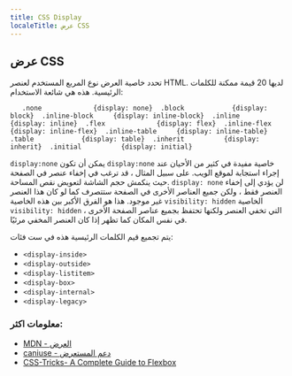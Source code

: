 ```yaml
---
title: CSS Display
localeTitle: عرض CSS
---
```

## عرض CSS

تحدد خاصية العرض نوع المربع المستخدم لعنصر HTML. لديها 20 قيمة ممكنة للكلمات الرئيسية. هذه هي شائعة الاستخدام:

 `    .none             {display: none} 
    .block            {display: block} 
    .inline-block     {display: inline-block} 
    .inline           {display: inline} 
    .flex             {display: flex} 
    .inline-flex      {display: inline-flex} 
    .inline-table     {display: inline-table} 
    .table            {display: table} 
    .inherit          {display: inherit} 
    .initial          {display: initial} 
` 

`display:none` يمكن أن تكون `display:none` خاصية مفيدة في كثير من الأحيان عند إجراء استجابة لموقع الويب. على سبيل المثال ، قد ترغب في إخفاء عنصر في الصفحة حيث ينكمش حجم الشاشة لتعويض نقص المساحة. `display: none` لن يؤدي إلى إخفاء العنصر فقط ، ولكن جميع العناصر الأخرى في الصفحة ستتصرف كما لو كان هذا العنصر غير موجود. هذا هو الفرق الأكبر بين هذه الخاصية `visibility: hidden` الخاصية `visibility: hidden` ، التي تخفي العنصر ولكنها تحتفظ بجميع عناصر الصفحة الأخرى في نفس المكان كما تظهر إذا كان العنصر المخفي مرئيًا.

يتم تجميع قيم الكلمات الرئيسية هذه في ست فئات:

*   `<display-inside>`
*   `<display-outside>`
*   `<display-listitem>`
*   `<display-box>`
*   `<display-internal>`
*   `<display-legacy>`

### معلومات اكثر:

*   [MDN - العرض](https://developer.mozilla.org/en-US/docs/Web/CSS/display)
*   [caniuse - دعم المستعرض](http://caniuse.com/#search=display)
*   [CSS-Tricks- A Complete Guide to Flexbox](https://css-tricks.com/snippets/css/a-guide-to-flexbox/)
